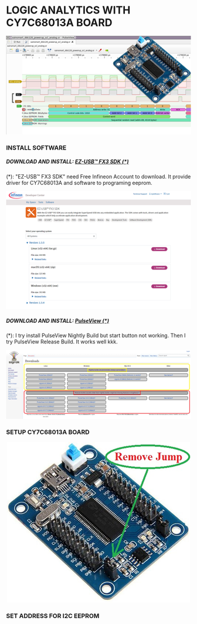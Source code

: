 LOGIC ANALYTICS WITH CY7C68013A BOARD
====
<img src="https://raw.githubusercontent.com/HDPro/makelogic/master/images/image_1.png">

### INSTALL SOFTWARE

##### DOWNLOAD AND INSTALL: [EZ-USB™ FX3 SDK (*)](https://softwaretools.infineon.com/tools/com.ifx.tb.tool.ezusbfx3sdk)
(*): "EZ-USB™ FX3 SDK" need Free Infineon Account to download. It provide driver for CY7C68013A and software to programing eeprom.

<p align="center">
<img src="https://raw.githubusercontent.com/HDPro/makelogic/master/images/image_2.png" width=800>
</p>

##### DOWNLOAD AND INSTALL: [PulseView (*)](https://sigrok.org/wiki/Downloads)
(*): I try install PulseView Nightly Build but start button not working. Then I try PulseView Release Build. It works well kkk.

<p align="center">
<img src="https://raw.githubusercontent.com/HDPro/makelogic/master/images/image_3.png" width=800>
</p>

### SETUP CY7C68013A BOARD
<p align="center">
<img src="https://raw.githubusercontent.com/HDPro/makelogic/master/images/image_2.jpg">
</p>



### SET ADDRESS FOR I2C EEPROM